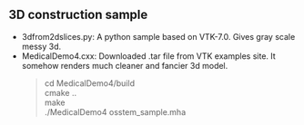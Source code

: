 ## 3D construction sample
- 3dfrom2dslices.py: A python sample based on VTK-7.0. Gives gray scale messy 3d. 
- MedicalDemo4.cxx: Downloaded .tar file from VTK examples site. It somehow renders much cleaner and fancier 3d model.
  > cd MedicalDemo4/build</br>
  > cmake ..</br>
  > make</br>
  > ./MedicalDemo4 osstem_sample.mha
